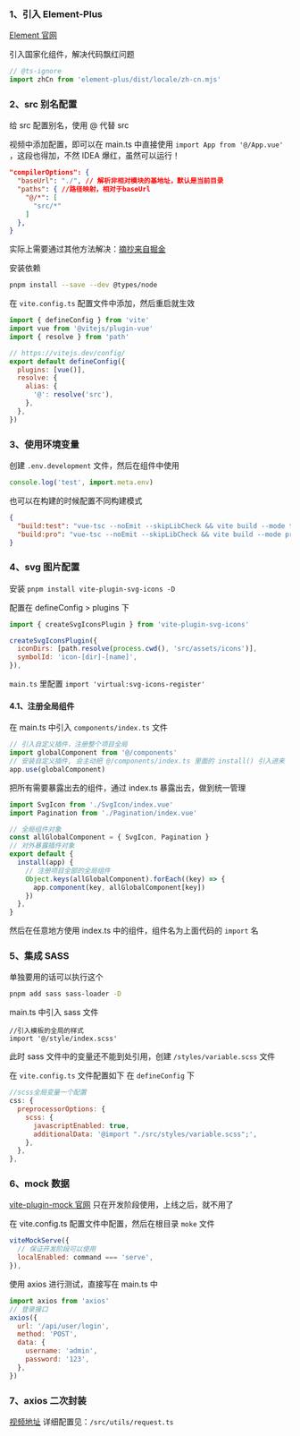 ### 1、引入 Element-Plus

[Element 官网](http://element-plus.org/zh-CN/guide/quickstart.html)

引入国家化组件，解决代码飘红问题

```js
// @ts-ignore
import zhCn from 'element-plus/dist/locale/zh-cn.mjs'
```

### 2、src 别名配置

给 src 配置别名，使用 @ 代替 src

视频中添加配置，即可以在 main.ts 中直接使用 `import App from '@/App.vue'` ，这段也得加，不然 IDEA 爆红，虽然可以运行！

```json
"compilerOptions": {
  "baseUrl": "./", // 解析非相对模块的基地址，默认是当前目录
  "paths": { //路径映射，相对于baseUrl
    "@/*": [
      "src/*"
    ]
  },
}
```

实际上需要通过其他方法解决：[摘抄来自掘金](https://juejin.cn/post/7246940748168085564)

安装依赖

```sh
pnpm install --save --dev @types/node
```

在 `vite.config.ts` 配置文件中添加，然后重启就生效

```js
import { defineConfig } from 'vite'
import vue from '@vitejs/plugin-vue'
import { resolve } from 'path'

// https://vitejs.dev/config/
export default defineConfig({
  plugins: [vue()],
  resolve: {
    alias: {
      '@': resolve('src'),
    },
  },
})
```

### 3、使用环境变量

创建 `.env.development` 文件，然后在组件中使用

```js
console.log('test', import.meta.env)
```

也可以在构建的时候配置不同构建模式

```json
{
  "build:test": "vue-tsc --noEmit --skipLibCheck && vite build --mode test",
  "build:pro": "vue-tsc --noEmit --skipLibCheck && vite build --mode production"
}
```

### 4、svg 图片配置

安装 `pnpm install vite-plugin-svg-icons -D`

配置在 defineConfig > plugins 下

```js
import { createSvgIconsPlugin } from 'vite-plugin-svg-icons'

createSvgIconsPlugin({
  iconDirs: [path.resolve(process.cwd(), 'src/assets/icons')],
  symbolId: 'icon-[dir]-[name]',
}),
```

`main.ts` 里配置 `import 'virtual:svg-icons-register'`

#### 4.1、注册全局组件

在 main.ts 中引入 `components/index.ts` 文件

```js
// 引入自定义插件，注册整个项目全局
import globalComponent from '@/components'
// 安装自定义插件, 会主动把 @/components/index.ts 里面的 install() 引入进来
app.use(globalComponent)
```

把所有需要暴露出去的组件，通过 index.ts 暴露出去，做到统一管理

```js
import SvgIcon from './SvgIcon/index.vue'
import Pagination from './Pagination/index.vue'

// 全局组件对象
const allGlobalComponent = { SvgIcon, Pagination }
// 对外暴露插件对象
export default {
  install(app) {
    // 注册项目全部的全局组件
    Object.keys(allGlobalComponent).forEach((key) => {
      app.component(key, allGlobalComponent[key])
    })
  },
}
```

然后在任意地方使用 index.ts 中的组件，组件名为上面代码的 `import` 名

### 5、集成 SASS

单独要用的话可以执行这个

```sh
pnpm add sass sass-loader -D
```

main.ts 中引入 sass 文件

```
//引入模板的全局的样式
import '@/style/index.scss'
```

此时 sass 文件中的变量还不能到处引用，创建 `/styles/variable.scss` 文件

在 `vite.config.ts` 文件配置如下 在 `defineConfig` 下

```js
//scss全局变量一个配置
css: {
  preprocessorOptions: {
    scss: {
      javascriptEnabled: true,
      additionalData: '@import "./src/styles/variable.scss";',
    },
  },
},
```

### 6、mock 数据

[vite-plugin-mock 官网](https://github.com/vbenjs/vite-plugin-mock/blob/main/README.zh_CN.md) 只在开发阶段使用，上线之后，就不用了

在 vite.config.ts 配置文件中配置，然后在根目录 `moke` 文件

```js
viteMockServe({
  // 保证开发阶段可以使用
  localEnabled: command === 'serve',
}),
```

使用 axios 进行测试，直接写在 main.ts 中

```js
import axios from 'axios'
// 登录接口
axios({
  url: '/api/user/login',
  method: 'POST',
  data: {
    username: 'admin',
    password: '123',
  },
})
```

### 7、axios 二次封装

[视频地址](https://www.bilibili.com/video/BV1Xh411V7b5/?p=28) 详细配置见：`/src/utils/request.ts`
